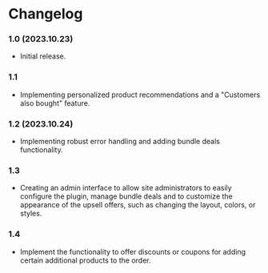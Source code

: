 # Changelog

### 1.0 (2023.10.23)
- Initial release.

### 1.1
- Implementing personalized product recommendations and a "Customers also bought" feature.

### 1.2 (2023.10.24)
- Implementing robust error handling and adding bundle deals functionality.

### 1.3
- Creating an admin interface to allow site administrators to easily configure the plugin, manage bundle deals and to customize the appearance of the upsell offers, such as changing the layout, colors, or styles.

### 1.4
- Implement the functionality to offer discounts or coupons for adding certain additional products to the order.
